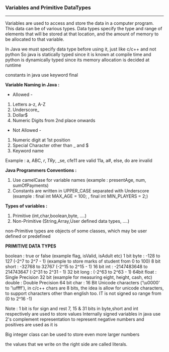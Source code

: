 ### **Variables and Primitive DataTypes**
---

Variables are used to access and store the data in a computer program.
This data can be of various types.
Data types specify the type and range of elements that will be stored at that location, and the amount of memory to be allocated to that variable.


In Java we must specify data type before using it, just like c/c++ and not python
So java is statically typed since it is known at compile time and python is dynamically typed since its memory allocation is decided at runtime

constants in java use keyword final

**Variable Naming in Java :**

* Allowed -
1. Letters a-z, A-Z
2. Underscore_
3. Dollar$
4. Numeric Digits from 2nd place onwards

* Not Allowed - 
1. Numeric digit at 1st position
2. Special Character other than  _ and $
3. Keyword name

Example : 
a, ABC, $r, TRy$, _se, cfe11 are valid
11a, a#, else, do are invalid


**Java Programmers Conventions :** 
1. Use camelCase for variable names (example : presentAge, num, sumOfPayments)
2. Constants are written in UPPER_CASE separated with Underscore (example : final int MAX_AGE = 100; , final int MIN_PLAYERS = 2;)


**Types of variables :**
1. Primitive (int,char,boolean,byte, ....)
2. Non-Primitive (String,Array,User defined data types, ....)

non-Primitive types are objects of some classes, which may be user defined or predefined


**PRIMITIVE DATA TYPES**

boolean    :    true or false (example flag, isValid, isAdult etc) 1 bit
byte       :    -128 to 127 (-2^7 to 2^7 - 1)  (example to store marks of student from 0 to 100) 8 bit
short      :    -32768 to 32767 (-2^15 to 2^15 - 1) 16 bit
int        :    -2147483648 to 214743647 (-2^31 to 2^31 - 1) 32 bit
long       :    (-2^63 to 2^63 - 1)       64bit
float      :    Single Precision 32 bit (example for measuring eight, height, cash, etc)
double     :    Double Precision 64 bit
char       :    16 Bit Unicode characters ('\u0000' to '\uffff'), in c/c++ chars are 8 bits, the idea is allow for unicode characters, to support characters other than english too. IT is not signed so range from (0 to 2^16 -1)

Note : 1 bit is for sign and rest 7, 15 & 31 bits in byte,short and int respectively are used to store values
Internally signed variables in java use 2's complement representation to represent negative numbers and positives are used as it is

Big integer class can be used to store even more larger numbers

the values that we write on the right side are called literals.